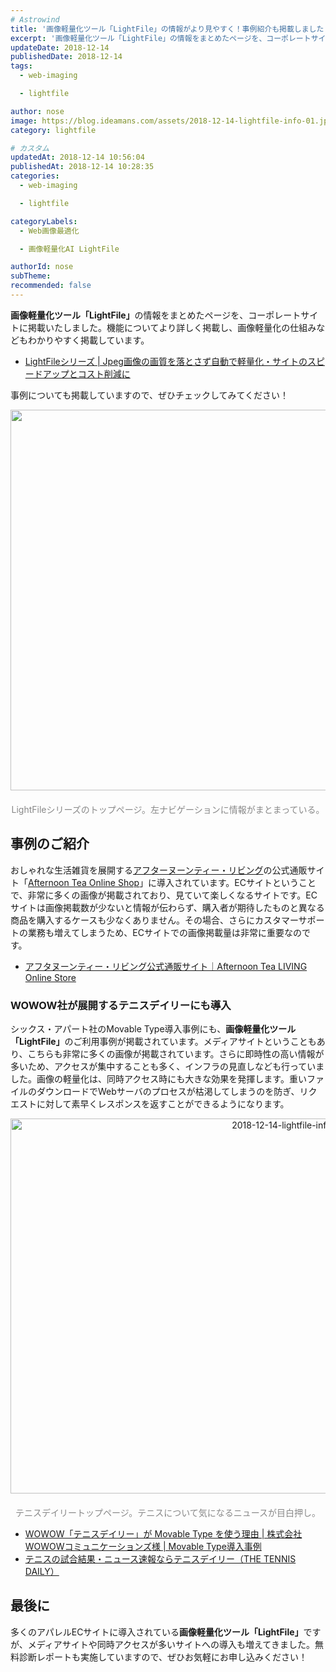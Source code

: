 ```yaml
---
# Astrowind
title: '画像軽量化ツール「LightFile」の情報がより見やすく！事例紹介も掲載しました！'
excerpt: '画像軽量化ツール「LightFile」の情報をまとめたページを、コーポレートサイ...'
updateDate: 2018-12-14
publishedDate: 2018-12-14
tags: 
  - web-imaging

  - lightfile

author: nose
image: https://blog.ideamans.com/assets/2018-12-14-lightfile-info-01.jpg
category: lightfile

# カスタム
updatedAt: 2018-12-14 10:56:04
publishedAt: 2018-12-14 10:28:35
categories: 
  - web-imaging

  - lightfile

categoryLabels: 
  - Web画像最適化

  - 画像軽量化AI LightFile

authorId: nose
subTheme: 
recommended: false
---
```


<p><strong>画像軽量化ツール「LightFile」</strong>の情報をまとめたページを、コーポレートサイトに掲載いたしました。機能についてより詳しく掲載し、画像軽量化の仕組みなどもわかりやすく掲載しています。</p>
<ul><li><a href="https://www.ideamans.com/lightfile/" target="_blank">LightFileシリーズ | Jpeg画像の画質を落とさず自動で軽量化・サイトのスピードアップとコスト削減に</a></li></ul>
<p>事例についても掲載していますので、ぜひチェックしてみてください！</p>
<p style="text-align: center;"><img alt="2018-12-14-lightfile-info-01.jpg" src="https://blog.ideamans.com/assets/2018-12-14-lightfile-info-01.jpg" width="1280" height="609" class="mt-image-center" style="text-align: center; display: block; margin: 0 auto 20px;"><span style="color: #888888;">LightFileシリーズのトップページ。左ナビゲーションに情報がまとまっている。</span></p>
<h2>事例のご紹介</h2>
<p>おしゃれな生活雑貨を展開する<a href="https://afternoon-tea.net/" target="_blank">アフターヌーンティー・リビング</a>の公式通販サイト「<a href="https://shop.afternoon-tea.net/" target="_blank">Afternoon Tea Online Shop</a>」に導入されています。ECサイトということで、非常に多くの画像が掲載されており、見ていて楽しくなるサイトです。ECサイトは画像掲載数が少ないと情報が伝わらず、購入者が期待したものと異なる商品を購入するケースも少なくありません。その場合、さらにカスタマーサポートの業務も増えてしまうため、ECサイトでの画像掲載量は非常に重要なのです。</p>
<ul><li><a href="https://shop.afternoon-tea.net/shop/default.aspx" target="_blank">アフタヌーンティー・リビング公式通販サイト｜Afternoon Tea LIVING Online Store</a></li></ul>
<h3>WOWOW社が展開するテニスデイリーにも導入</h3>
<p>シックス・アパート社のMovable Type導入事例にも、<strong>画像軽量化ツール「LightFile」</strong>のご利用事例が掲載されています。メディアサイトということもあり、こちらも非常に多くの画像が掲載されています。さらに即時性の高い情報が多いため、アクセスが集中することも多く、インフラの見直しなども行っていました。画像の軽量化は、同時アクセス時にも大きな効果を発揮します。重いファイルのダウンロードでWebサーバのプロセスが枯渇してしまうのを防ぎ、リクエストに対して素早くレスポンスを返すことができるようになります。</p>
<p style="text-align: center;"><img alt="2018-12-14-lightfile-info-02.jpg" src="https://blog.ideamans.com/assets/2018-12-14-lightfile-info-02.jpg" width="900" height="600" class="mt-image-center" style="text-align: center; display: block; margin: 0 auto 20px;"><span style="color: #888888;">テニスデイリートップページ。テニスについて気になるニュースが目白押し。</span></p>
<ul><li><a href="https://www.sixapart.jp/business/thetennisdaily.html" target="_blank">WOWOW「テニスデイリー」が Movable Type を使う理由 | 株式会社WOWOWコミュニケーションズ様 | Movable Type導入事例</a></li><li><a href="https://www.thetennisdaily.jp/" target="_blank">テニスの試合結果・ニュース速報ならテニスデイリー（THE TENNIS DAILY）</a></li></ul>
<h2>最後に</h2>
<p>多くのアパレルECサイトに導入されている<strong>画像軽量化ツール「LightFile」</strong>ですが、メディアサイトや同時アクセスが多いサイトへの導入も増えてきました。無料診断レポートも実施していますので、ぜひお気軽にお申し込みください！</p>
<p> </p>

